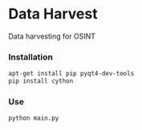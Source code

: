 # Data Harvest

Data harvesting for OSINT

### Installation

```sh
apt-get install pip pyqt4-dev-tools
pip install cython
```

### Use

```sh
python main.py
```
